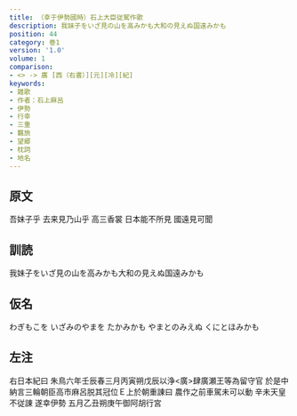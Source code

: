 ```yaml
---
title: （幸于伊勢國時）石上大臣従駕作歌
description: 我妹子をいざ見の山を高みかも大和の見えぬ国遠みかも
position: 44
category: 巻1
version: '1.0'
volume: 1
comparison:
- <> -> 廣 [西（右書）][元][冷][紀]
keywords:
- 雑歌
- 作者：石上麻呂
- 伊勢
- 行幸
- 三重
- 羈旅
- 望郷
- 枕詞
- 地名
---
```


## 原文

吾妹子乎 去来見乃山乎 高三香裳 日本能不所見 國遠見可聞

## 訓読

我妹子をいざ見の山を高みかも大和の見えぬ国遠みかも

## 仮名

わぎもこを いざみのやまを たかみかも やまとのみえぬ くにとほみかも

## 左注

右日本紀曰 朱鳥六年壬辰春三月丙寅朔戊辰以浄<廣>肆廣瀬王等為留守官 於是中納言三輪朝臣高市麻呂脱其冠位Ｅ上於朝重諌曰 農作之前車駕未可以動 辛未天皇不従諌 遂幸伊勢 五月乙丑朔庚午御阿胡行宮
